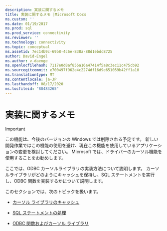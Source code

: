 ```yaml
---
description: 実装に関するメモ
title: 実装に関するメモ |Microsoft Docs
ms.custom: ''
ms.date: 01/19/2017
ms.prod: sql
ms.prod_service: connectivity
ms.reviewer: ''
ms.technology: connectivity
ms.topic: conceptual
ms.assetid: 7ec14b9c-69b8-4c6e-838a-88d1ebdc8725
author: David-Engel
ms.author: v-daenge
ms.openlocfilehash: 7117e0d8af856a16a47414f5a8c3ec11c475cb92
ms.sourcegitcommit: e700497f962e4c2274df16d9e651059b42ff1a10
ms.translationtype: MT
ms.contentlocale: ja-JP
ms.lasthandoff: 08/17/2020
ms.locfileid: "88483265"
---
```

# <a name="implementation-notes"></a>実装に関するメモ
> [!IMPORTANT]  
>  この機能は、今後のバージョンの Windows では削除される予定です。 新しい開発作業ではこの機能の使用を避け、現在この機能を使用しているアプリケーションの変更を検討してください。 Microsoft では、ドライバーのカーソル機能を使用することをお勧めします。  
  
 ここでは、ODBC カーソルライブラリの実装方法について説明します。 カーソルライブラリがどのようにキャッシュを保持し、SQL ステートメントを実行し、ODBC 関数を実装するかについて説明します。  
  
 このセクションでは、次のトピックを扱います。  
  
-   [カーソル ライブラリのキャッシュ](../../../odbc/reference/appendixes/cursor-library-cache.md)  
  
-   [SQL ステートメントの処理](../../../odbc/reference/appendixes/processing-sql-statements.md)  
  
-   [ODBC 関数およびカーソル ライブラリ](../../../odbc/reference/appendixes/odbc-functions-and-the-cursor-library.md)
